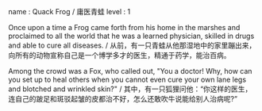 name : Quack Frog / 庸医青蛙
level : 1 

Once upon a time a Frog came forth from his home in the marshes and proclaimed to all the world that he was a learned physician, skilled in drugs and able to cure all diseases. / 从前，有一只青蛙从他那湿地中的家里蹦出来，向所有的动物宣称自己是一个博学多才的医生，精通于药学，能治百病。

Among the crowd was a Fox, who called out, "You a doctor! Why, how can you set up to heal others when you cannot even cure your own lane legs and blotched and wrinkled skin?" / 其中，有一只狐狸问他：“你这样的医生，连自己的跛足和斑驳起皱的皮都治不好，怎么还敢吹牛说能给别人治病呢?”
